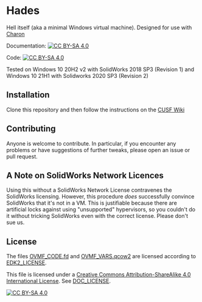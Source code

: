 # Hades

Hell itself (aka a minimal Windows virtual machine). Designed for use with
[Charon](https://github.com/smh-my-head/charon)

Documentation: [![CC BY-SA 4.0][cc-by-sa-shield]][cc-by-sa]

Code:          [![CC BY-SA 4.0][gplv3-shield]][gplv3]

Tested on Windows 10 20H2 v2 with SolidWorks 2018 SP3 (Revision 1) and Windows
10 21H1 with Solidworks 2020 SP3 (Revision 2)

## Installation

Clone this repository and then follow the instructions on the [CUSF
Wiki](https://wiki.cusf.co.uk/Hades)

## Contributing

Anyone is welcome to contribute. In particular, if you encounter any problems
or have suggestions of further tweaks, please open an issue or pull request.

## A Note on SolidWorks Network Licences

Using this without a SolidWorks Network License contravenes the SolidWorks
licensing. However, this procedure *does* successfully convince SolidWorks
that it's not in a VM. This is justifiable because there are artificial locks
against using "unsupported" hypervisors, so you couldn't do it without
tricking SolidWorks even with the correct license. Please don't sue us.

## License

The files [OVMF_CODE.fd](OVMF_CODE.fd) and [OVMF_VARS.qcow2](OVMF_VARS.qcow2)
are licensed according to [EDK2_LICENSE](EDK2_LICENSE).

This file is licensed under a
[Creative Commons Attribution-ShareAlike 4.0 International License][cc-by-sa].
See [DOC_LICENSE](DOC_LICENSE).

[![CC BY-SA 4.0][cc-by-sa-image]][cc-by-sa]

[cc-by-sa]: http://creativecommons.org/licenses/by-sa/4.0/
[cc-by-sa-image]: https://licensebuttons.net/l/by-sa/4.0/88x31.png
[cc-by-sa-shield]: https://img.shields.io/badge/License-CC%20BY--SA%204.0-lightgrey.svg

[gplv3]: https://www.gnu.org/licenses/gpl-3.0.html
[gplv3-shield]: https://img.shields.io/badge/License-GPL%20(>%3D%203)-lightgrey.svg
